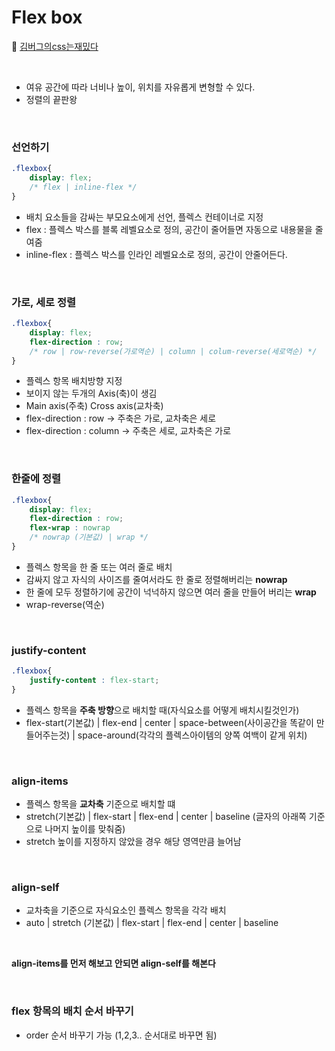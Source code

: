 # Flex box
📌 [김버그의css는재밌다](https://edu.goorm.io/lecture/20583/%25EA%25B9%2580%25EB%25B2%2584%25EA%25B7%25B8%25EC%259D%2598-html-css%25EB%258A%2594-%25EC%259E%25AC%25EB%25B0%258C%25EB%258B%25A4)

<br>

* 여유 공간에 따라 너비나 높이, 위치를 자유롭게 변형할 수 있다. 
* 정렬의 끝판왕

<br>


### 선언하기 
```css
.flexbox{
    display: flex;
    /* flex | inline-flex */
}
```
* 배치 요소들을 감싸는 부모요소에게 선언, 플렉스 컨테이너로 지정
* flex : 플렉스 박스를 블록 레벨요소로 정의, 공간이 줄어들면 자동으로 내용물을 줄여줌
* inline-flex : 플렉스 박스를 인라인 레벨요소로 정의, 공간이 안줄어든다. 

<br>

### 가로, 세로 정렬
```css
.flexbox{
    display: flex;
    flex-direction : row;
    /* row | row-reverse(가로역순) | column | colum-reverse(세로역순) */
}
```
* 플렉스 항목 배치방향 지정
* 보이지 않는 두개의 Axis(축)이 생김
* Main axis(주축) Cross axis(교차축)
* flex-direction : row → 주축은 가로, 교차축은 세로
* flex-direction : column → 주축은 세로, 교차축은 가로

<br>

### 한줄에 정렬
```css
.flexbox{
    display: flex;
    flex-direction : row;
    flex-wrap : nowrap 
    /* nowrap (기본값) | wrap */
}
```
* 플렉스 항목을 한 줄 또는 여러 줄로 배치
* 감싸지 않고 자식의 사이즈를 줄여서라도 한 줄로 정렬해버리는 **nowrap**
* 한 줄에 모두 정렬하기에 공간이 넉넉하지 않으면 여러 줄을 만들어 버리는 **wrap**
* wrap-reverse(역순)

<br>

### justify-content
```css
.flexbox{
    justify-content : flex-start;
}
```
* 플렉스 항목을 **주축 방향**으로 배치할 때(자식요소를 어떻게 배치시킬것인가) 
* flex-start(기본값) | flex-end | center | space-between(사이공간을 똑같이 만들어주는것) | space-around(각각의 플렉스아이템의 양쪽 여백이 같게 위치)

<br>

### align-items
* 플렉스 항목을 **교차축** 기준으로 배치할 떄
* stretch(기본값) | flex-start | flex-end | center | baseline (글자의 아래쪽 기준으로 나머지 높이를 맞춰줌)
* stretch 높이를 지정하지 않았을 경우 해당 영역만큼 늘어남

<br>

### align-self
* 교차축을 기준으로 자식요소인 플렉스 항목을 각각 배치
* auto | stretch (기본값) | flex-start | flex-end | center | baseline

<br>

**align-items를 먼저 해보고 안되면 align-self를 해본다**

<br>

### flex 항목의 배치 순서 바꾸기 
* order 순서 바꾸기 가능 (1,2,3.. 순서대로 바꾸면 됨)

